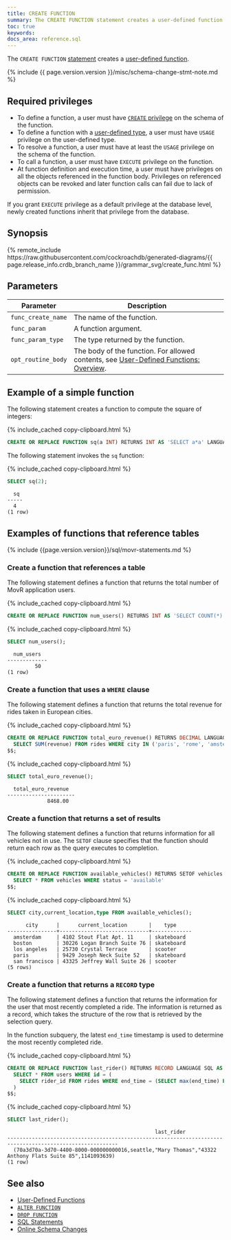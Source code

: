 ```yaml
---
title: CREATE FUNCTION
summary: The CREATE FUNCTION statement creates a user-defined function.
toc: true
keywords:
docs_area: reference.sql
---
```


The `CREATE FUNCTION` [statement](sql-statements.html) creates a [user-defined function](user-defined-functions.html).

{% include {{ page.version.version }}/misc/schema-change-stmt-note.md %}

## Required privileges

- To define a function, a user must have [`CREATE` privilege](security-reference/authorization.html#supported-privileges) on the schema of the function.
- To define a function with a [user-defined type](create-type.html), a user must have `USAGE` privilege on the user-defined type.
- To resolve a function, a user must have at least the `USAGE` privilege on the schema of the function.
- To call a function, a user must have `EXECUTE` privilege on the function.
- At function definition and execution time, a user must have privileges on all the objects referenced in the function body. Privileges on referenced objects can be revoked and later function calls can fail due to lack of permission.

If you grant `EXECUTE` privilege as a default privilege at the database level, newly created functions inherit that privilege from the database.

## Synopsis

<div>
{% remote_include https://raw.githubusercontent.com/cockroachdb/generated-diagrams/{{ page.release_info.crdb_branch_name }}/grammar_svg/create_func.html %}
</div>

## Parameters

Parameter | Description
----------|------------
`func_create_name` | The name of the function.
`func_param` | A function argument.
`func_param_type` | The type returned by the function. 
`opt_routine_body` | The body of the function. For allowed contents, see [User-Defined Functions: Overview](user-defined-functions.html#overview).

## Example of a simple function

The following statement creates a function to compute the square of integers:

{% include_cached copy-clipboard.html %}
~~~ sql
CREATE OR REPLACE FUNCTION sq(a INT) RETURNS INT AS 'SELECT a*a' LANGUAGE SQL;
~~~

The following statement invokes the `sq` function:

{% include_cached copy-clipboard.html %}
~~~ sql
SELECT sq(2);
~~~

~~~
  sq
-----
  4
(1 row)
~~~

## Examples of functions that reference tables

{% include {{page.version.version}}/sql/movr-statements.md %}

### Create a function that references a table

The following statement defines a function that returns the total number of MovR application users.

{% include_cached copy-clipboard.html %}
~~~ sql
CREATE OR REPLACE FUNCTION num_users() RETURNS INT AS 'SELECT COUNT(*) FROM users' LANGUAGE SQL;
~~~

{% include_cached copy-clipboard.html %}
~~~ sql
SELECT num_users();
~~~

~~~
  num_users
-------------
         50
(1 row)
~~~

### Create a function that uses a `WHERE` clause

The following statement defines a function that returns the total revenue for rides taken in European cities.

{% include_cached copy-clipboard.html %}
~~~ sql
CREATE OR REPLACE FUNCTION total_euro_revenue() RETURNS DECIMAL LANGUAGE SQL AS $$
  SELECT SUM(revenue) FROM rides WHERE city IN ('paris', 'rome', 'amsterdam')
$$;
~~~

{% include_cached copy-clipboard.html %}
~~~ sql
SELECT total_euro_revenue();
~~~
~~~
  total_euro_revenue
----------------------
             8468.00
~~~

### Create a function that returns a set of results

The following statement defines a function that returns information for all vehicles not in use. The `SETOF` clause specifies that the function should return each row as the query executes to completion.

{% include_cached copy-clipboard.html %}
~~~ sql
CREATE OR REPLACE FUNCTION available_vehicles() RETURNS SETOF vehicles LANGUAGE SQL AS $$
  SELECT * FROM vehicles WHERE status = 'available'
$$;
~~~

{% include_cached copy-clipboard.html %}
~~~ sql
SELECT city,current_location,type FROM available_vehicles();
~~~

~~~
      city      |      current_location       |    type
----------------+-----------------------------+-------------
  amsterdam     | 4102 Stout Flat Apt. 11     | skateboard
  boston        | 30226 Logan Branch Suite 76 | skateboard
  los angeles   | 25730 Crystal Terrace       | scooter
  paris         | 9429 Joseph Neck Suite 52   | skateboard
  san francisco | 43325 Jeffrey Wall Suite 26 | scooter
(5 rows)
~~~

### Create a function that returns a `RECORD` type

The following statement defines a function that returns the information for the user that most recently completed a ride. The information is returned as a record, which takes the structure of the row that is retrieved by the selection query.

In the function subquery, the latest `end_time` timestamp is used to determine the most recently completed ride.

{% include_cached copy-clipboard.html %}
~~~ sql
CREATE OR REPLACE FUNCTION last_rider() RETURNS RECORD LANGUAGE SQL AS $$
  SELECT * FROM users WHERE id = (
    SELECT rider_id FROM rides WHERE end_time = (SELECT max(end_time) FROM rides)
  )
$$;
~~~

{% include_cached copy-clipboard.html %}
~~~ sql
SELECT last_rider();
~~~

~~~
                                                last_rider
----------------------------------------------------------------------------------------------------------
  (70a3d70a-3d70-4400-8000-000000000016,seattle,"Mary Thomas","43322 Anthony Flats Suite 85",1141093639)
(1 row)
~~~

## See also

- [User-Defined Functions](user-defined-functions.html)
- [`ALTER FUNCTION`](alter-function.html)
- [`DROP FUNCTION`](drop-function.html)
- [SQL Statements](sql-statements.html)
- [Online Schema Changes](online-schema-changes.html)
